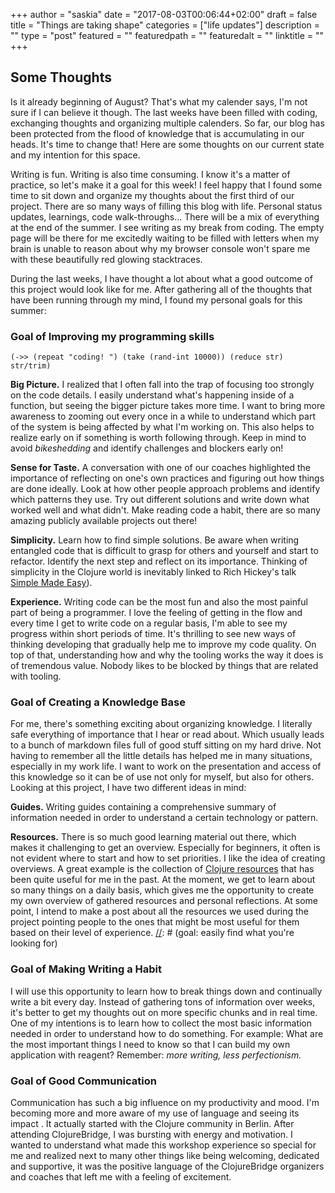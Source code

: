 +++
author = "saskia"
date = "2017-08-03T00:06:44+02:00"
draft = false
title = "Things are taking shape"
categories = ["life updates"]
description = ""
type = "post"
featured = ""
featuredpath = ""
featuredalt = ""
linktitle = ""
+++

## Some Thoughts

Is it already beginning of August? That's what my calender says, I'm not sure if I can believe it though. The last weeks have been filled with coding, exchanging thoughts and organizing multiple calenders. So far, our blog has been protected from the flood of knowledge that is accumulating in our heads. It's time to change that! Here are some thoughts on our current state and my intention for this space. 


[//]: # (writing)
Writing is fun. Writing is also time consuming. I know it's a matter of practice, so let's make it a goal for this week! I feel happy that I found some time to sit down and organize my thoughts about the first third of our project. There are so many ways of filling this blog with life. Personal status updates, learnings, code walk-throughs... There will be a mix of everything at the end of the summer. I see writing as my break from coding. The empty page will be there for me excitedly waiting to be filled with letters when my brain is unable to reason about why my browser console won't spare me with these beautifully red glowing stacktraces. 


[//]: # (goals for this summer)
During the last weeks, I have thought a lot about what a good outcome of this project would look like for me. After gathering all of the thoughts that have been running through my mind, I found my personal goals for this summer: 

### Goal of Improving my programming skills

```
(->> (repeat "coding! ") (take (rand-int 10000)) (reduce str) str/trim)
```

**Big Picture.** I realized that I often fall into the trap of focusing too strongly on the code details. I easily understand what's happening inside of a function, but seeing the bigger picture takes more time. I want to bring more awareness to zooming out every once in a while to understand which part of the system is being affected by what I'm working on. This also helps to realize early on if something is worth following through. Keep in mind to avoid *bikeshedding* and identify challenges and blockers early on!

**Sense for Taste.** A conversation with one of our coaches highlighted the importance of reflecting on one's own practices and figuring out how things are done ideally. Look at how other people approach problems and identify which patterns they use. Try out different solutions and write down what worked well and what didn't. Make reading code a habit, there are so many amazing publicly available projects out there!

**Simplicity.** Learn how to find simple solutions. Be aware when writing entangled code that is difficult to grasp for others and yourself and start to refactor. Identify the next step and reflect on its importance. Thinking of simplicity in the Clojure world is inevitably linked to Rich Hickey's talk [Simple Made Easy](https://www.infoq.com/presentations/Simple-Made-Easy)). 

**Experience.** Writing code can be the most fun and also the most painful part of being a programmer. I love the feeling of getting in the flow and every time I get to write code on a regular basis, I'm able to see my progress within short periods of time. It's thrilling to see new ways of thinking developing that gradually help me to improve my code quality. On top of that, understanding how and why the tooling works the way it does is of tremendous value. Nobody likes to be blocked by things that are related with tooling. 

### Goal of Creating a Knowledge Base

For me, there's something exciting about organizing knowledge. I literally safe everything of importance that I hear or read about. Which usually leads to a bunch of markdown files full of good stuff sitting on my hard drive. Not having to remember all the little details has helped me in many situations, especially in my work life. I want to work on the presentation and access of this knowledge so it can be of use not only for myself, but also for others. Looking at this project, I have two different ideas in mind: 

**Guides.** Writing guides containing a comprehensive summary of information needed in order to understand a certain technology or pattern. 

**Resources.** There is so much good learning material out there, which makes it challenging to get an overview. Especially for beginners, it often is not evident where to start and how to set priorities. I like the idea of creating overviews. A great example is the collection of [Clojure resources](https://github.com/matthiasn/Clojure-Resources) that has been quite useful for me in the past. At the moment, we get to learn about so many things on a daily basis, which gives me the opportunity to create my own overview of gathered resources and personal reflections. At some point, I intend to make a post about all the resources we used during the project pointing people to the ones that might be most useful for them based on their level of experience. 
[//]: # (goal: easily find what you're looking for)


### Goal of Making Writing a Habit

I will use this opportunity to learn how to break things down and continually write a bit every day. Instead of gathering tons of information over weeks, it's better to get my thoughts out on more specific chunks and in real time. One of my intentions is to learn how to collect the most basic information needed in order to understand how to do something. For example: What are the most important things I need to know so that I can build my own application with reagent? Remember: *more writing, less perfectionism.*


### Goal of Good Communication 

Communication has such a big influence on my productivity and mood. I'm becoming more and more aware of my use of language and seeing its impact . It actually started with the Clojure community in Berlin. After attending ClojureBridge, I was bursting with energy and motivation. I wanted to understand what made this workshop experience so special for me and realized next to many other things like being welcoming, dedicated and supportive, it was the positive language of the ClojureBridge organizers and coaches that left me with a feeling of excitement.